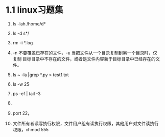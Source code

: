 # 1.1  linux习题集

1. ls -lah /home/d*

2. ls -d s*/

3. rm -i *.log

4. -n 不要覆盖已存在的文件，-u 当把文件从一个目录复制到另一个目录时，仅复制 目标目录中不存在的文件，或者是文件内容新于目标目录中已经存在的文件。

5. ls ~ -la |grep *.py > test1.txt

6. ls -w 25

7.  ps -ef | tail -3

8. 

9. port 22，
10.  文件所有者读写执行权限，文件用户组有读执行权限，其他用户对文件读执行权限，chmod  555